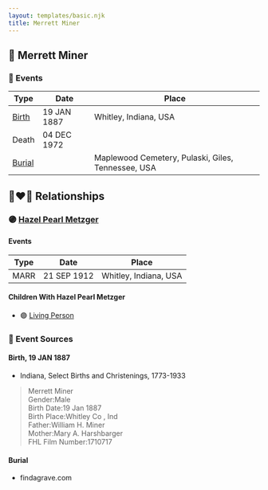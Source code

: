 ```yaml
---
layout: templates/basic.njk
title: Merrett Miner
---
```

## 🔵 Merrett Miner

### 📆 Events

Type | Date | Place
------ | ------ | ------
[Birth](#event-0) | 19 JAN 1887 | Whitley, Indiana, USA
Death | 04 DEC 1972 |
[Burial](#event-2) |  | Maplewood Cemetery, Pulaski, Giles, Tennessee, USA

## 👩‍❤️‍👨 Relationships

### 🟣 [Hazel Pearl Metzger](/people/3/32407695)

#### Events

Type | Date | Place
------ | ------ | ------
MARR | 21 SEP 1912 | Whitley, Indiana, USA
#### Children With Hazel Pearl Metzger
* 🟣 [Living Person](/people/5/57825613)
### 📰 Event Sources

#### <a id="event-0"></a> Birth, 19 JAN 1887
* Indiana, Select Births and Christenings, 1773-1933
>   
  > Merrett Miner  
  > Gender:Male  
  > Birth Date:19 Jan 1887  
  > Birth Place:Whitley Co , Ind  
  > Father:William H. Miner  
  > Mother:Mary A. Harshbarger  
  > FHL Film Number:1710717

#### <a id="event-2"></a> Burial
* findagrave.com